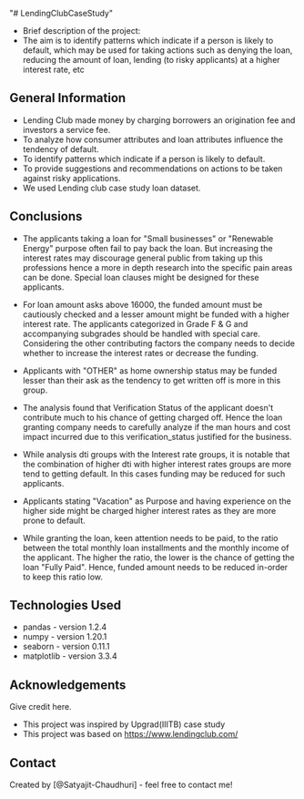 "# LendingClubCaseStudy" 
- Brief description of the project:
- The aim is to identify patterns which indicate if a person is likely to default, which may be used for taking actions such as denying the loan, reducing the amount of loan, lending (to risky applicants) at a higher interest rate, etc



## General Information
- Lending Club made money by charging borrowers an origination fee and investors a service fee.
- To analyze how consumer attributes and loan attributes influence the tendency of default.
- To identify patterns which indicate if a person is likely to default.
- To provide suggestions and recommendations on actions to be taken against risky applications.
- We used Lending club case study loan dataset.


## Conclusions
- The applicants taking a loan for "Small businesses" or "Renewable Energy" purpose often fail to pay back the loan. But increasing the interest rates may discourage general public from taking up this professions hence a more in depth research into the specific pain areas can be done. Special loan clauses might be designed for these applicants.

- For loan amount asks above 16000, the funded amount must be cautiously checked and a lesser amount might be funded with a higher interest rate. The applicants categorized in Grade F & G and accompanying subgrades should be handled with special care. Considering the other contributing factors the company needs to decide whether to increase the interest rates or decrease the funding.

- Applicants with "OTHER" as home ownership status may be funded lesser than their ask as the tendency to get written off is more in this group.

- The analysis found that Verification Status of the applicant doesn't contribute much to his chance of getting charged off. Hence the loan granting company needs to carefully analyze if the man hours and cost impact incurred due to this verification_status justified for the business.

- While analysis dti groups with the Interest rate groups, it is notable that the combination of higher dti with higher interest rates groups are more tend to getting default. In this cases funding may be reduced for such applicants.


- Applicants stating "Vacation" as Purpose and having experience on the higher side might be charged higher interest rates as they are more prone to default.


- While granting the loan, keen attention needs to be paid, to the ratio between the total monthly loan installments and the monthly income of the applicant. The higher the ratio, the lower is the chance of getting the loan "Fully Paid". Hence, funded amount needs to be reduced in-order to keep this ratio low.


## Technologies Used
- pandas - version 1.2.4
- numpy - version 1.20.1
- seaborn - version 0.11.1
- matplotlib - version 3.3.4

## Acknowledgements
Give credit here.
- This project was inspired by Upgrad(IIITB) case study
- This project was based on https://www.lendingclub.com/


## Contact
Created by [@Satyajit-Chaudhuri] - feel free to contact me!

